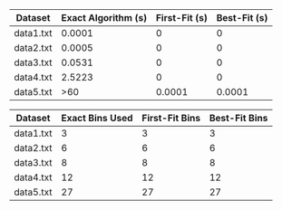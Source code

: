 | Dataset   | Exact Algorithm (s) | First-Fit (s) | Best-Fit (s) |
|-----------|---------------------|---------------|--------------|
| data1.txt | 0.0001              | 0             | 0            |
| data2.txt | 0.0005              | 0             | 0            |
| data3.txt | 0.0531              | 0             | 0            |
| data4.txt | 2.5223              | 0             | 0            |
| data5.txt | >60                 | 0.0001        | 0.0001       |

| Dataset   | Exact Bins Used | First-Fit Bins | Best-Fit Bins |
|-----------|-----------------|----------------|---------------|
| data1.txt | 3               | 3              | 3             |
| data2.txt | 6               | 6              | 6             |
| data3.txt | 8               | 8              | 8             |
| data4.txt | 12              | 12             | 12            |
| data5.txt | 27              | 27             | 27            |


